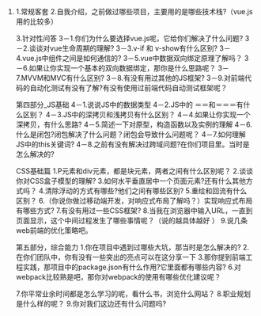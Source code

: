 1. 1.常规客套
   2.自我介绍，之前做过哪些项目，主要用的是哪些技术栈?（vue.js用的比较多）

   3.针对性问答
   3－1.你们为什么要选择vue.js呢，它给你们解决了什么问题?
   3－2.谈谈对vue生命周期的理解?
   3－3.v-if 和 v-show有什么区别?
   3－4.vue.js中组件之间是如何通信的?
   3－5.vue中数据双向绑定原理了解吗？
   3－6.如果让你实现一个基本的双向数据绑定，那你是什么思路呢？
   3－7.MVVM和MVC有什么区别?
   3－8.有没有用过其他的JS框架?
   3－9.对前端代码的自动化测试有没有了解?有没有使用过前端代码自动测试框架呢？

   第四部分_JS基础
   4－1.说说JS中的数据类型
   4－2.JS中的 ＝＝和＝＝＝有什么区别？
   4－3.JS中的深拷贝和浅拷贝有什么区别？
   4－4.如果让你实现一个深拷贝，有什么思路?
   4－5.简述一下对原型，构造函数以及实例的理解
   4－6.什么是闭包?闭包解决了什么问题？闭包会导致什么问题呢？
   4－7.如何理解JS中的this关键词?
   4－8.之前有没有解决过跨域问题?在你们项目里。当时是怎么解决的?

   CSS基础篇
   1.P元素和div元素，都是块元素，两者之间有什么区别呢？
   2.谈谈你对CSS盒子模型的理解?
   3.如何水平垂直居中一个页面元素?还有什么其他方式吗？
   4.清除浮动的方式有哪些?他们之间有哪些区别?
   5.重绘和回流有什么区别？
   6.（你说你做过移动端开发，对响应式布局了解吗？）实现响应式布局有哪些方式?
   7.有没有用过一些CSS框架?
   8.当我在浏览器中输入URL，一直到页面显示，这个中间过程发生了哪些事情呢？（说的越具体越好
   ）
   9.说几条web前端的优化策略吧。

   第五部分，综合能力
   1.你在项目中遇到过哪些大坑，那当时是怎么解决的?
   2.在你们团队中，你有没有一些突出的亮点可以在这分享一下
   3.那你提到前端工程实践，那项目中的package.json有什么作用?它里面都有哪些内容?
   6.对webpack比较熟是吧，那你对webpack的使用有哪些优化建议呢？

   7.你平常业余时间都是怎么学习的呢，看什么书，浏览什么网站？
   8.职业规划是什么样的呢？
   9.你对我们这边还有什么问题吗?
